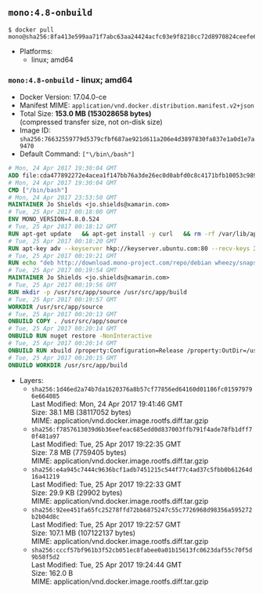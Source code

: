 ## `mono:4.8-onbuild`

```console
$ docker pull mono@sha256:8fa413e599aa71f7abc63aa24424acfc03e9f8210cc72d8970824ceefe69c37b
```

-	Platforms:
	-	linux; amd64

### `mono:4.8-onbuild` - linux; amd64

-	Docker Version: 17.04.0-ce
-	Manifest MIME: `application/vnd.docker.distribution.manifest.v2+json`
-	Total Size: **153.0 MB (153028658 bytes)**  
	(compressed transfer size, not on-disk size)
-	Image ID: `sha256:76632559779d5379cfbf687ae921d611a206e4d3897830fa837e1a0d1e7a9470`
-	Default Command: `["\/bin\/bash"]`

```dockerfile
# Mon, 24 Apr 2017 19:30:04 GMT
ADD file:cda477892272e4acea1f147bb76a3de26ec0d0abfd0c8c4171bfb10053c98985 in / 
# Mon, 24 Apr 2017 19:30:04 GMT
CMD ["/bin/bash"]
# Mon, 24 Apr 2017 23:53:50 GMT
MAINTAINER Jo Shields <jo.shields@xamarin.com>
# Tue, 25 Apr 2017 00:18:00 GMT
ENV MONO_VERSION=4.8.0.524
# Tue, 25 Apr 2017 00:18:12 GMT
RUN apt-get update   && apt-get install -y curl   && rm -rf /var/lib/apt/lists/*
# Tue, 25 Apr 2017 00:18:20 GMT
RUN apt-key adv --keyserver hkp://keyserver.ubuntu.com:80 --recv-keys 3FA7E0328081BFF6A14DA29AA6A19B38D3D831EF
# Tue, 25 Apr 2017 00:19:21 GMT
RUN echo "deb http://download.mono-project.com/repo/debian wheezy/snapshots/$MONO_VERSION main" > /etc/apt/sources.list.d/mono-xamarin.list   && apt-get update   && apt-get install -y binutils mono-devel ca-certificates-mono fsharp mono-vbnc nuget referenceassemblies-pcl   && rm -rf /var/lib/apt/lists/* /tmp/*
# Tue, 25 Apr 2017 00:19:54 GMT
MAINTAINER Jo Shields <jo.shields@xamarin.com>
# Tue, 25 Apr 2017 00:19:56 GMT
RUN mkdir -p /usr/src/app/source /usr/src/app/build
# Tue, 25 Apr 2017 00:19:57 GMT
WORKDIR /usr/src/app/source
# Tue, 25 Apr 2017 00:20:13 GMT
ONBUILD COPY . /usr/src/app/source
# Tue, 25 Apr 2017 00:20:14 GMT
ONBUILD RUN nuget restore -NonInteractive
# Tue, 25 Apr 2017 00:20:14 GMT
ONBUILD RUN xbuild /property:Configuration=Release /property:OutDir=/usr/src/app/build/
# Tue, 25 Apr 2017 00:20:15 GMT
ONBUILD WORKDIR /usr/src/app/build
```

-	Layers:
	-	`sha256:1d46ed2a74b7da1620376a8b57cf77856ed64160d01186fc015979796e664085`  
		Last Modified: Mon, 24 Apr 2017 19:41:46 GMT  
		Size: 38.1 MB (38117052 bytes)  
		MIME: application/vnd.docker.image.rootfs.diff.tar.gzip
	-	`sha256:f7857613039d6b36eefeac685edd0d837003ffb791f4ade78fb1dff70f481a97`  
		Last Modified: Tue, 25 Apr 2017 19:22:35 GMT  
		Size: 7.8 MB (7759405 bytes)  
		MIME: application/vnd.docker.image.rootfs.diff.tar.gzip
	-	`sha256:e4a945c7444c9636bcf1adb7451215c544f77c4ad37c5fbb0b61264d16a41219`  
		Last Modified: Tue, 25 Apr 2017 19:22:33 GMT  
		Size: 29.9 KB (29902 bytes)  
		MIME: application/vnd.docker.image.rootfs.diff.tar.gzip
	-	`sha256:92ee451fa65fc25278ffd72bb6875247c55c7726968d98356a595272b2b04d8c`  
		Last Modified: Tue, 25 Apr 2017 19:22:57 GMT  
		Size: 107.1 MB (107122137 bytes)  
		MIME: application/vnd.docker.image.rootfs.diff.tar.gzip
	-	`sha256:cccf57bf961b3f52cb051ec8fabee0a01b15613fc0623daf55c70f5d9b58f5d2`  
		Last Modified: Tue, 25 Apr 2017 19:24:44 GMT  
		Size: 162.0 B  
		MIME: application/vnd.docker.image.rootfs.diff.tar.gzip
